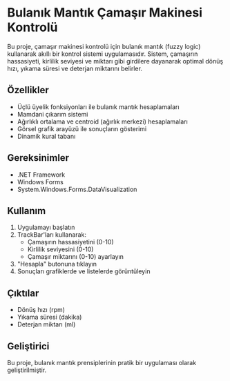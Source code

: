 # Bulanık Mantık Çamaşır Makinesi Kontrolü

Bu proje, çamaşır makinesi kontrolü için bulanık mantık (fuzzy logic) kullanarak akıllı bir kontrol sistemi uygulamasıdır. Sistem, çamaşırın hassasiyeti, kirlilik seviyesi ve miktarı gibi girdilere dayanarak optimal dönüş hızı, yıkama süresi ve deterjan miktarını belirler.

## Özellikler

- Üçlü üyelik fonksiyonları ile bulanık mantık hesaplamaları
- Mamdani çıkarım sistemi
- Ağırlıklı ortalama ve centroid (ağırlık merkezi) hesaplamaları
- Görsel grafik arayüzü ile sonuçların gösterimi
- Dinamik kural tabanı

## Gereksinimler

- .NET Framework
- Windows Forms
- System.Windows.Forms.DataVisualization

## Kullanım

1. Uygulamayı başlatın
2. TrackBar'ları kullanarak:
   - Çamaşırın hassasiyetini (0-10)
   - Kirlilik seviyesini (0-10)
   - Çamaşır miktarını (0-10) ayarlayın
3. "Hesapla" butonuna tıklayın
4. Sonuçları grafiklerde ve listelerde görüntüleyin

## Çıktılar

- Dönüş hızı (rpm)
- Yıkama süresi (dakika)
- Deterjan miktarı (ml)

## Geliştirici

Bu proje, bulanık mantık prensiplerinin pratik bir uygulaması olarak geliştirilmiştir. 